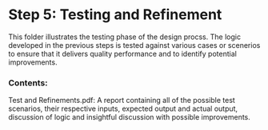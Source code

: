 # Step 5: Testing and Refinement

This folder illustrates the testing phase of the design procss. The logic developed in the previous steps is tested against various cases or scenerios to ensure that it delivers quality performance and to identify potential improvements.

### Contents:
Test and Refinements.pdf: A report containing all of the possible test scenarios, their respective inputs, expected output and actual output, discussion of logic and insightful discussion with possible improvements.

